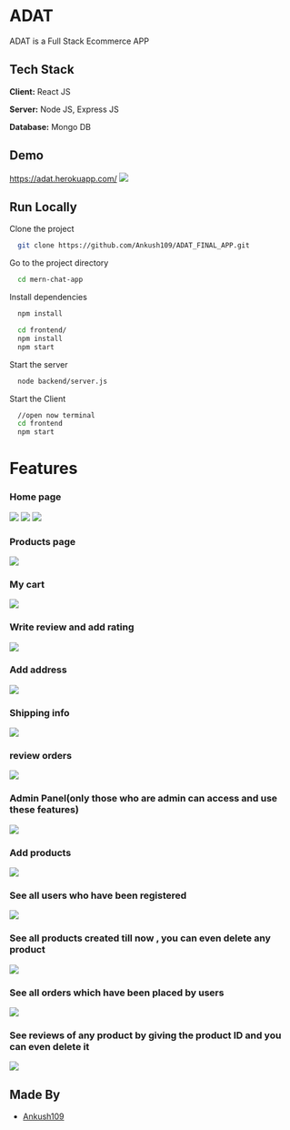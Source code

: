# ADAT

ADAT is a Full Stack Ecommerce APP

## Tech Stack

**Client:** React JS

**Server:** Node JS, Express JS

**Database:** Mongo DB

## Demo

https://adat.herokuapp.com/
![](https://github.com/Ankush109/ADAT_FINAL_APP/blob/main/screenshots/mainp.jpeg)

## Run Locally

Clone the project

```bash
  git clone https://github.com/Ankush109/ADAT_FINAL_APP.git
```

Go to the project directory

```bash
  cd mern-chat-app
```

Install dependencies

```bash
  npm install
```

```bash
  cd frontend/
  npm install
  npm start
```

Start the server

```bash
  node backend/server.js
```

Start the Client

```bash
  //open now terminal
  cd frontend
  npm start
```

# Features

### Home page

![](https://github.com/Ankush109/ADAT_FINAL_APP/blob/main/screenshots/mainp.jpeg)
![](https://github.com/Ankush109/ADAT_FINAL_APP/blob/main/screenshots/adatsignup.jpeg)
![](https://github.com/Ankush109/ADAT_FINAL_APP/blob/main/screenshots/adatlogin.jpeg)

### Products page

![](https://github.com/Ankush109/ADAT_FINAL_APP/blob/main/screenshots/productsp.jpeg)

### My cart

![](https://github.com/Ankush109/ADAT_FINAL_APP/blob/main/screenshots/cart.jpeg)

### Write review and add rating

![](https://github.com/Ankush109/ADAT_FINAL_APP/blob/main/screenshots/writereview.jpeg)

### Add address

![](https://github.com/Ankush109/ADAT_FINAL_APP/blob/main/screenshots/confirmaddress.jpeg)

### Shipping info

![](https://github.com/Ankush109/ADAT_FINAL_APP/blob/main/screenshots/shippinginfo.jpeg)

### review orders

![](https://github.com/Ankush109/ADAT_FINAL_APP/blob/main/screenshots/userorder.jpeg)

### Admin Panel(only those who are admin can access and use these features)

![](https://github.com/Ankush109/ADAT_FINAL_APP/blob/main/screenshots/admin.jpeg)

### Add products

![](https://github.com/Ankush109/ADAT_FINAL_APP/blob/main/screenshots/addproducts.jpeg)

### See all users who have been registered

![](https://github.com/Ankush109/ADAT_FINAL_APP/blob/main/screenshots/users.jpeg)

### See all products created till now , you can even delete any product

![](https://github.com/Ankush109/ADAT_FINAL_APP/blob/main/screenshots/productsad.jpeg)

### See all orders which have been placed by users

![](https://github.com/Ankush109/ADAT_FINAL_APP/blob/main/screenshots/orderadm.jpeg)

### See reviews of any product by giving the product ID and you can even delete it

![](https://github.com/Ankush109/ADAT_FINAL_APP/blob/main/screenshots/r.jpeg)

## Made By

- [Ankush109](https://github.com/Ankush109)
